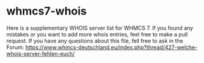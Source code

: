 # whmcs7-whois

Here is a supplementary WHOIS server list for WHMCS 7. If you found any mistakes or you want to add more whois entries, feel free to make a pull request. If you have any questions about this file, fell free to ask in the Forum: https://www.whmcs-deutschland.eu/index.php?thread/427-welche-whois-server-fehlen-euch/
